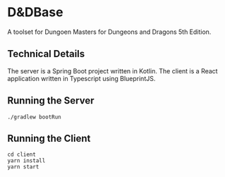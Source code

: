 # D&DBase

A toolset for Dungoen Masters for Dungeons and Dragons 5th Edition.

## Technical Details

The server is a Spring Boot project written in Kotlin. The client is a React application written in Typescript using BlueprintJS.

## Running the Server

```
./gradlew bootRun
```

## Running the Client

```
cd client
yarn install
yarn start
```
